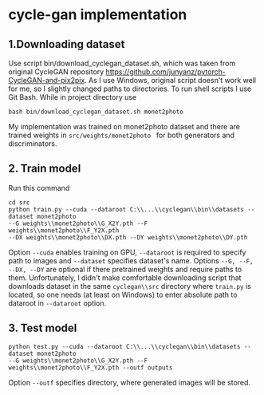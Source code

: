 # cycle-gan implementation 

## 1.Downloading dataset
Use script bin/download_cyclegan_dataset.sh, which was taken from original CycleGAN repository https://github.com/junyanz/pytorch-CycleGAN-and-pix2pix. As I use Windows, original script doesn't work well for me, so I slightly changed paths to directories. To run shell scripts I use Git Bash. While in project directory use
```
bash bin/download_cyclegan_dataset.sh monet2photo
```
My implementation was trained on monet2photo dataset and there are trained weights in ```src/weights/monet2photo ``` for both generators and discriminators.

## 2. Train model
Run this command
```
cd src
python train.py --cuda --dataroot C:\\...\\cyclegan\\bin\\datasets --dataset monet2photo 
--G weights\\monet2photo\\G_X2Y.pth --F weights\\monet2photo\\F_Y2X.pth 
--DX weights\\monet2photo\\DX.pth --DY weights\\monet2photo\\DY.pth
```
Option ```--cuda``` enables training on GPU, ```--dataroot``` is required to specify path to images and ```--dataset``` specifies dataset's name. 
Options ```--G, --F, --DX, --DY``` are optional if there pretrained weights and require paths to them. Unfortunately, I didn't make comfortable downloading script that downloads dataset in the same ```cyclegan\\src``` directory where ```train.py``` is located, so one needs (at least on Windows) to enter absolute path to dataroot in ```--dataroot``` option.   

## 3. Test model
```
python test.py --cuda --dataroot C:\\...\\cyclegan\\bin\\datasets --dataset monet2photo 
--G weights\\monet2photo\\G_X2Y.pth --F weights\\monet2photo\\F_Y2X.pth --outf outputs
```
Option ```--outf``` specifies directory, where generated images will be stored.
